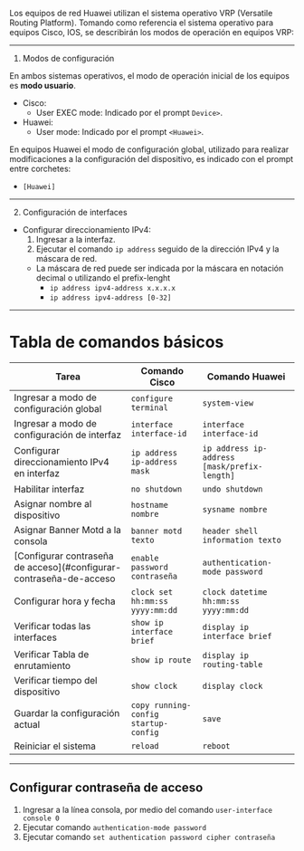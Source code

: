Los equipos de red Huawei utilizan el sistema operativo VRP (Versatile Routing Platform).
Tomando como referencia el sistema operativo para equipos Cisco, IOS, se describirán los modos de operación en equipos VRP:

---
1. Modos de configuración

En ambos sistemas operativos, el modo de operación inicial de los equipos es **modo usuario**.
  - Cisco:
    - User EXEC mode: Indicado por el prompt `Device>`.
  - Huawei:
    - User mode: Indicado por el prompt `<Huawei>`.

En equipos Huawei el modo de configuración global, utilizado para realizar modificaciones a la configuración del dispositivo, es indicado con el prompt entre corchetes:
- `[Huawei]`

---
2. Configuración de interfaces

- Configurar direccionamiento IPv4:
  1. Ingresar a la interfaz.
  2. Ejecutar el comando `ip address` seguido de la dirección IPv4 y la máscara de red.
    - La máscara de red puede ser indicada por la máscara en notación decimal o utilizando el prefix-lenght
      - `ip address ipv4-address x.x.x.x`
      - `ip address ipv4-address [0-32]`

---
# Tabla de comandos básicos

| Tarea   | Comando Cisco | Comando Huawei      |
|----------|------|------------|
| Ingresar a modo de configuración global     | `configure terminal`   | `system-view`     |
| Ingresar a modo de configuración de interfaz    | `interface interface-id`  | `interface interface-id`  |
| Configurar direccionamiento IPv4 en interfaz   | `ip address ip-address mask`   | `ip address ip-address [mask/prefix-length]`   |
| Habilitar interfaz | `no shutdown` | `undo shutdown`  |
| Asignar nombre al dispositivo | `hostname nombre` | `sysname nombre` |
| Asignar Banner Motd a la consola | `banner motd texto` | `header shell information texto`  |
| [Configurar contraseña de acceso](#configurar-contraseña-de-acceso | `enable password contraseña` | `authentication-mode password`|
| Configurar hora y fecha | `clock set hh:mm:ss yyyy:mm:dd` | `clock datetime hh:mm:ss yyyy:mm:dd` |
| Verificar todas las interfaces | `show ip interface brief`  | `display ip interface brief`   |
| Verificar Tabla de enrutamiento | `show ip route` | `display ip routing-table`   |
| Verificar tiempo del dispositivo | `show clock` | `display clock`  |
| Guardar la configuración actual | `copy running-config startup-config` | `save`  |
| Reiniciar el sistema | `reload` | `reboot`  |


---
## Configurar contraseña de acceso
1. Ingresar a la línea consola, por medio del comando `user-interface console 0`
2. Ejecutar comando `authentication-mode password`
3. Ejecutar comando `set authentication password cipher contraseña`


